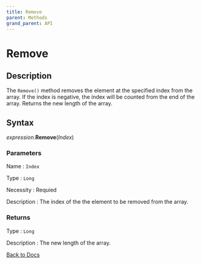 ```yaml
---
title: Remove
parent: Methods
grand_parent: API
---
```


# Remove

## Description
The `Remove()` method removes the element at the specified index from the array. If the index is negative, the index will be counted from the end of the array. Returns the new length of the array.

## Syntax

*expression*.**Remove**(*Index*)

### Parameters

Name 
: `Index`

Type
: `Long`

Necessity
: Requied

Description
: The index of the the element to be removed from the array.

### Returns

Type
: `Long`

Description
: The new length of the array.

[Back to Docs](https://senipah.github.io/VBA-Better-Array/)